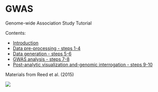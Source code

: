 # GWAS
Genome-wide Association Study Tutorial

Contents:

- [Introduction](https://github.com/AAlhendi1707/GWAS/blob/master/Introduction.md)
- [Data pre-processing - steps 1-4](https://github.com/AAlhendi1707/GWAS/blob/master/Data-pre-processing.md)
- [Data generation - steps 5-6](https://github.com/AAlhendi1707/GWAS/blob/master/Data-generation.md)
- [GWAS analysis - steps 7-8](https://github.com/AAlhendi1707/GWAS/blob/master/GWAS-analysis.md)
- [Post-analytic visualization and-genomic interrogation - steps 9-10](https://github.com/AAlhendi1707/GWAS/blob/master/Post-analytic-visualization-and-genomic-interrogation.md)


Materials from  Reed et al. (2015)

<img src="https://www.ncbi.nlm.nih.gov/pmc/articles/PMC5019244/bin/SIM-34-3769-g001.jpg" >
